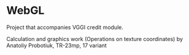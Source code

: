 # WebGL

Project that accompanies VGGI credit module.

Calculation and graphics work (Operations on texture coordinates) by Anatoliy Probotiuk, TR-23mp, 17 variant
